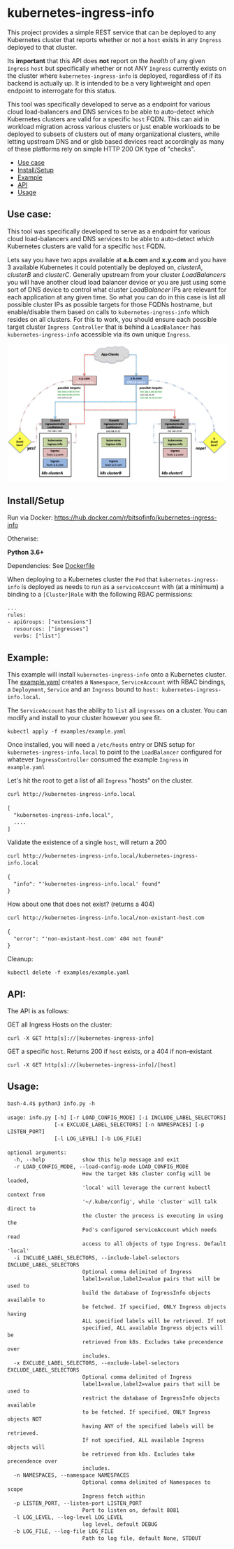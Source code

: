 # kubernetes-ingress-info

This project provides a simple REST service that can be deployed to any Kubernetes cluster
that reports whether or not a `host` exists in any `Ingress` deployed to that cluster.

Its **important** that this API does **not** report on the *health* of any given `Ingress` `host`
but specifically whether or not ANY `Ingress` currently exists on the cluster where `kubernetes-ingress-info`
is deployed, regardless of if its backend is actually up. It is intended to be a very lightweight and open
endpoint to interrogate for this status.

This tool was specifically developed to serve as a endpoint for various cloud load-balancers
and DNS services to be able to auto-detect *which* Kubernetes clusters are valid for a specific `host` FQDN.
This can aid in workload migration across various clusters or just enable workloads to be deployed to subsets
of clusters out of many organizational clusters, while letting upstream DNS and or glsb based devices react
accordingly as many of these platforms rely on simple HTTP 200 OK type of "checks".

* [Use case](#usecase)
* [Install/Setup](#req)
* [Example](#example)
* [API](#api)
* [Usage](#usage)


## <a name="usecase"></a>Use case:

This tool was specifically developed to serve as a endpoint for various cloud load-balancers
and DNS services to be able to auto-detect *which* Kubernetes clusters are valid for a specific `host` FQDN.

Lets say you have two apps available at **a.b.com** and **x.y.com** and you have 3 available Kubernetes
it could potentially be deployed on, *clusterA*, *clusterB* and *clusterC*. Generally upstream from your cluster *LoadBalancers*
you will have another cloud load balancer device or you are just using some sort of DNS device to control what cluster *LoadBalancer* IPs are relevant for each application at any given time. So what you can do in this case is list all possible cluster IPs as possible targets for those FQDNs hostname, but enable/disable them based on calls to `kubernetes-ingress-info` which
resides on all clusters. For this to work, you should ensure each possible target cluster `Ingress Controller` that is behind a `LoadBalancer` has `kubernetes-ingress-info` accessible via its own unique `Ingress`.

![diag](/docs/diag1.png "Diagram1")

## <a id="req"></a>Install/Setup

Run via Docker:
https://hub.docker.com/r/bitsofinfo/kubernetes-ingress-info

Otherwise:

**Python 3.6+**

Dependencies: See [Dockerfile](Dockerfile)

When deploying to a Kubernetes cluster the `Pod` that `kubernetes-ingress-info` is
deployed as needs to run as a `serviceAccount` with (at a minimum) a binding to a
`[Cluster]Role` with the following RBAC permissions:

```
...
rules:
- apiGroups: ["extensions"]
  resources: ["ingresses"]
  verbs: ["list"]
```



## <a name="example"></a>Example:

This example will install `kubernetes-ingress-info` onto a Kubernetes cluster.
The [example.yaml](examples/example.yaml) creates a `Namespace`, `ServiceAccount`
with RBAC bindings, a `Deployment`, `Service` and an `Ingress` bound to `host: kubernetes-ingress-info.local`.

The `ServiceAccount` has the ability to `list` all `ingresses` on a cluster. You can modify
and install to your cluster however you see fit.

```
kubectl apply -f examples/example.yaml
```

Once installed, you will need a `/etc/hosts` entry or DNS setup for `kubernetes-ingress-info.local` to
point to the `LoadBalancer` configured for whatever `IngressController` consumed the example `Ingress` in `example.yaml`

Let's hit the root to get a list of all `Ingress` "hosts" on the cluster.
```
curl http://kubernetes-ingress-info.local

[
  "kubernetes-ingress-info.local",
  ....
]
```

Validate the existence of a single `host`, will return a 200
```
curl http://kubernetes-ingress-info.local/kubernetes-ingress-info.local

{
  "info": "'kubernetes-ingress-info.local' found"
}
```

How about one that does not exist? (returns a 404)
```
curl http://kubernetes-ingress-info.local/non-existant-host.com

{
  "error": "'non-existant-host.com' 404 not found"
}
```

Cleanup:
```
kubectl delete -f examples/example.yaml
```


## <a name="api"></a>API:

The API is as follows:

GET all Ingress Hosts on the cluster:
```
curl -X GET http[s]://[kubernetes-ingress-info]
```

GET a specific `host`. Returns 200 if `host` exists, or a 404 if non-existant
```
curl -X GET http[s]://[kubernetes-ingress-info]/[host]
```

## <a name="usage"></a>Usage:

```
bash-4.4$ python3 info.py -h

usage: info.py [-h] [-r LOAD_CONFIG_MODE] [-i INCLUDE_LABEL_SELECTORS]
               [-x EXCLUDE_LABEL_SELECTORS] [-n NAMESPACES] [-p LISTEN_PORT]
               [-l LOG_LEVEL] [-b LOG_FILE]

optional arguments:
  -h, --help            show this help message and exit
  -r LOAD_CONFIG_MODE, --load-config-mode LOAD_CONFIG_MODE
                        How the target k8s cluster config will be loaded,
                        'local' will leverage the current kubectl context from
                        '~/.kube/config', while 'cluster' will talk direct to
                        the cluster the process is executing in using the
                        Pod's configured serviceAccount which needs read
                        access to all objects of type Ingress. Default 'local'
  -i INCLUDE_LABEL_SELECTORS, --include-label-selectors INCLUDE_LABEL_SELECTORS
                        Optional comma delimited of Ingress
                        label1=value,label2=value pairs that will be used to
                        build the database of IngressInfo objects available to
                        be fetched. If specified, ONLY Ingress objects having
                        ALL specified labels will be retrieved. If not
                        specified, ALL available Ingress objects will be
                        retrieved from k8s. Excludes take precendence over
                        includes.
  -x EXCLUDE_LABEL_SELECTORS, --exclude-label-selectors EXCLUDE_LABEL_SELECTORS
                        Optional comma delimited of Ingress
                        label1=value,label2=value pairs that will be used to
                        restrict the database of IngressInfo objects available
                        to be fetched. If specified, ONLY Ingress objects NOT
                        having ANY of the specified labels will be retrieved.
                        If not specified, ALL available Ingress objects will
                        be retrieved from k8s. Excludes take precendence over
                        includes.
  -n NAMESPACES, --namespace NAMESPACES
                        Optional comma delimited of Namespaces to scope
                        Ingress fetch within
  -p LISTEN_PORT, --listen-port LISTEN_PORT
                        Port to listen on, default 8081
  -l LOG_LEVEL, --log-level LOG_LEVEL
                        log level, default DEBUG
  -b LOG_FILE, --log-file LOG_FILE
                        Path to log file, default None, STDOUT
```                        
